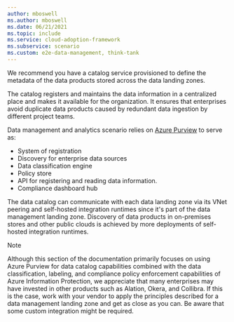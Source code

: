```yaml
---
author: mboswell
ms.author: mboswell
ms.date: 06/21/2021
ms.topic: include
ms.service: cloud-adoption-framework
ms.subservice: scenario
ms.custom: e2e-data-management, think-tank
---
```


We recommend you have a catalog service provisioned to define the metadata of the data products stored across the data landing zones.

The catalog registers and maintains the data information in a centralized place and makes it available for the organization. It ensures that enterprises avoid duplicate data products caused by redundant data ingestion by different project teams.

Data management and analytics scenario relies on [Azure Purview](/azure/purview/overview) to serve as:

- System of registration
- Discovery for enterprise data sources
- Data classification engine
- Policy store
- API for registering and reading data information.
- Compliance dashboard hub

The data catalog can communicate with each data landing zone via its VNet peering and self-hosted integration runtimes since it's part of the data management landing zone. Discovery of data products in on-premises stores and other public clouds is achieved by more deployments of self-hosted integration runtimes.

> [!NOTE]
> Although this section of the documentation primarily focuses on using Azure Purview for data catalog capabilities combined with the data classification, labeling, and compliance policy enforcement capabilities of Azure Information Protection, we appreciate that many enterprises may have invested in other products such as Alation, Okera, and Collibra. If this is the case, work with your vendor to apply the principles described for a data management landing zone and get as close as you can. Be aware that some custom integration might be required.